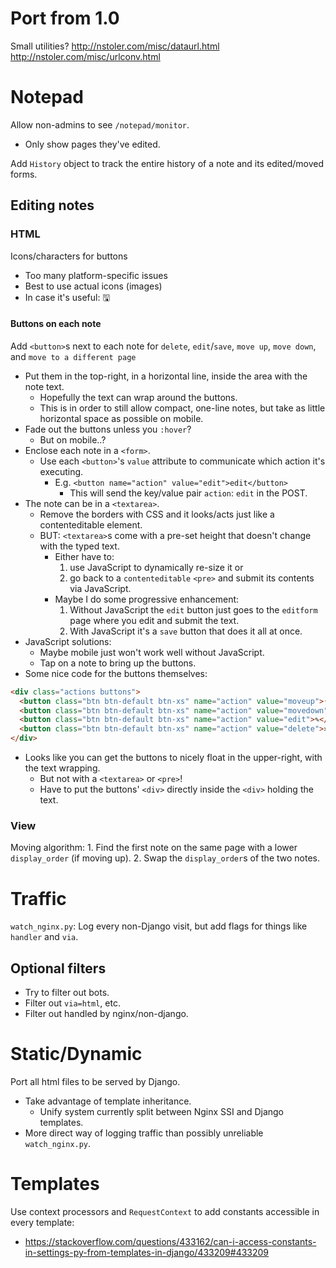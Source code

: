 # Port from 1.0

Small utilities?
http://nstoler.com/misc/dataurl.html
http://nstoler.com/misc/urlconv.html

# Notepad

Allow non-admins to see `/notepad/monitor`.
- Only show pages they've edited.

Add `History` object to track the entire history of a note and its edited/moved forms.


## Editing notes

### HTML

Icons/characters for buttons
- Too many platform-specific issues
- Best to use actual icons (images)
- In case it's useful: 🖫

#### Buttons on each note
Add `<button>`s next to each note for `delete`, `edit`/`save`, `move up`, `move down`, and `move to a different page`
- Put them in the top-right, in a horizontal line, inside the area with the note text.
    - Hopefully the text can wrap around the buttons.
    - This is in order to still allow compact, one-line notes, but take as little horizontal space as possible on mobile.
- Fade out the buttons unless you `:hover`?
  - But on mobile..?
- Enclose each note in a `<form>`.
    - Use each `<button>`'s `value` attribute to communicate which action it's executing.
        - E.g. `<button name="action" value="edit">edit</button>`
            - This will send the key/value pair `action`: `edit` in the POST.
- The note can be in a `<textarea>`.
    - Remove the borders with CSS and it looks/acts just like a contenteditable element.
    - BUT: `<textarea>`s come with a pre-set height that doesn't change with the typed text.
        - Either have to:
            1. use JavaScript to dynamically re-size it or
            2. go back to a `contenteditable` `<pre>` and submit its contents via JavaScript.
        - Maybe I do some progressive enhancement:
            1. Without JavaScript the `edit` button just goes to the `editform` page where you edit and submit the text.
            2. With JavaScript it's a `save` button that does it all at once.
- JavaScript solutions:
    - Maybe mobile just won't work well without JavaScript.
    - Tap on a note to bring up the buttons.
- Some nice code for the buttons themselves:
```html
<div class="actions buttons">
  <button class="btn btn-default btn-xs" name="action" value="moveup">↑</button>
  <button class="btn btn-default btn-xs" name="action" value="movedown">↓</button>
  <button class="btn btn-default btn-xs" name="action" value="edit">✎</button>
  <button class="btn btn-default btn-xs" name="action" value="delete">✕</button>
</div>
```
- Looks like you can get the buttons to nicely float in the upper-right, with the text wrapping.
    - But not with a `<textarea>` or `<pre>`!
    - Have to put the buttons' `<div>` directly inside the `<div>` holding the text.

### View
Moving algorithm:
    1. Find the first note on the same page with a lower `display_order` (if moving up).
    2. Swap the `display_order`s of the two notes.


# Traffic

`watch_nginx.py`: Log every non-Django visit, but add flags for things like `handler` and `via`.

## Optional filters
- Try to filter out bots.
- Filter out `via=html`, etc.
- Filter out handled by nginx/non-django.

# Static/Dynamic

Port all html files to be served by Django.
- Take advantage of template inheritance.
    - Unify system currently split between Nginx SSI and Django templates.
- More direct way of logging traffic than possibly unreliable `watch_nginx.py`.

# Templates

Use context processors and `RequestContext` to add constants accessible in every template:
- https://stackoverflow.com/questions/433162/can-i-access-constants-in-settings-py-from-templates-in-django/433209#433209
